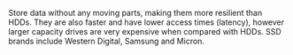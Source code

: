 Store data without any moving parts, making them more resilient than HDDs. They are also faster and have lower access times (latency), however larger capacity drives are very expensive when compared with HDDs. SSD brands include Western Digital, Samsung and Micron.